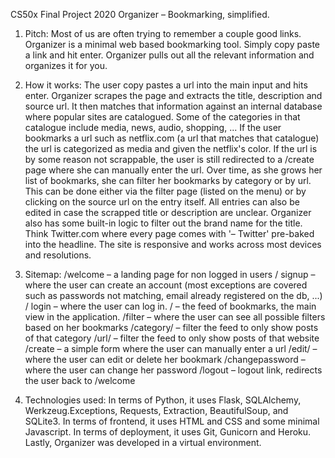 


CS50x Final Project 2020
Organizer – Bookmarking, simplified.


1. Pitch:
Most of us are often trying to remember a couple good links.
Organizer is a minimal web based bookmarking tool.
Simply copy paste a link and hit enter.
Organizer pulls out all the relevant information and organizes it for you.


2. How it works:
The user copy pastes a url into the main input and hits enter.
Organizer scrapes the page and extracts the title, description and source url.
It then matches that information against an internal database where popular sites are catalogued.
Some of the categories in that catalogue include media, news, audio, shopping, ...
If the user bookmarks a url such as netflix.com (a url that matches that catalogue) the url is categorized as media and given the netflix's color.
If the url is by some reason not scrappable, the user is still redirected to a /create page where she can manually enter the url.
Over time, as she grows her list of bookmarks, she can filter her bookmarks by category or by url.
This can be done either via the filter page (listed on the menu) or by clicking on the source url on the entry itself.
All entries can also be edited in case the scrapped title or description are unclear.
Organizer also has some built-in logic to filter out the brand name for the title. 
Think Twitter.com where every page comes with '– Twitter' pre-baked into the headline.
The site is responsive and works across most devices and resolutions.


3. Sitemap:
/welcome – a landing page for non logged in users
/ signup – where the user can create an account (most exceptions are covered such as passwords not matching, email already registered on the db, ...)
/ login – where the user can log in.
/ – the feed of bookmarks, the main view in the application.
/filter – where the user can see all possible filters based on her bookmarks
/category/<category-name> – filter the feed to only show posts of that category
/url/<url-slug> – filter the feed to only show posts of that website
/create – a simple form where the user can manually enter a url
/edit/<bookmark-id> – where the user can edit or delete her bookmark
/changepassword – where the user can change her password
/logout – logout link, redirects the user back to /welcome


4. Technologies used:
In terms of Python, it uses Flask, SQLAlchemy, Werkzeug.Exceptions, Requests, Extraction, BeautifulSoup, and SQLite3.
In terms of frontend, it uses HTML and CSS and some minimal Javascript.
In terms of deployment, it uses Git, Gunicorn and Heroku.
Lastly, Organizer was developed in a virtual environment.



